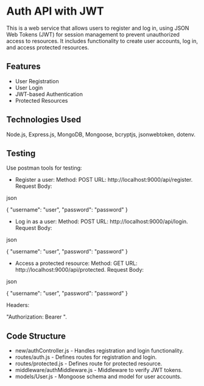 # Auth API with JWT

This is a web service that allows users to register and log in, using JSON Web Tokens (JWT) for session management to prevent unauthorized access to resources. It includes functionality to create user accounts, log in, and access protected resources.
## Features

* User Registration
* User Login
* JWT-based Authentication
* Protected Resources

## Technologies Used

 Node.js, Express.js, MongoDB, Mongoose, bcryptjs, jsonwebtoken, dotenv.


 ## Testing
 Use postman tools for testing:
 * Register a user: 
 Method: POST
 URL: http://localhost:9000/api/register.
 Request Body:

json

{
  "username": "user",
  "password": "password"
}

* Log in as a user:
 Method: POST
 URL: http://localhost:9000/api/login.
 Request Body:

json

{
  "username": "user",
  "password": "password"
}

* Access a protected resource:
 Method: GET
 URL: http://localhost:9000/api/protected.
 Request Body:

json

{
  "username": "user",
  "password": "password"
}

Headers:

"Authorization: Bearer <token>".



## Code Structure

* new/authController.js - Handles registration and login functionality.
* routes/auth.js - Defines routes for registration and login.
* routes/protected.js - Defines route for protected resource.
* middleware/authMiddleware.js - Middleware to verify JWT tokens.
* models/User.js - Mongoose schema and model for user accounts.


